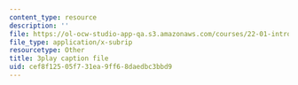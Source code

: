 ```yaml
---
content_type: resource
description: ''
file: https://ol-ocw-studio-app-qa.s3.amazonaws.com/courses/22-01-introduction-to-nuclear-engineering-and-ionizing-radiation-fall-2016/cef8f12505f731ea9ff68daedbc3bbd9_HSm76SpZl7o.srt
file_type: application/x-subrip
resourcetype: Other
title: 3play caption file
uid: cef8f125-05f7-31ea-9ff6-8daedbc3bbd9
---
```

